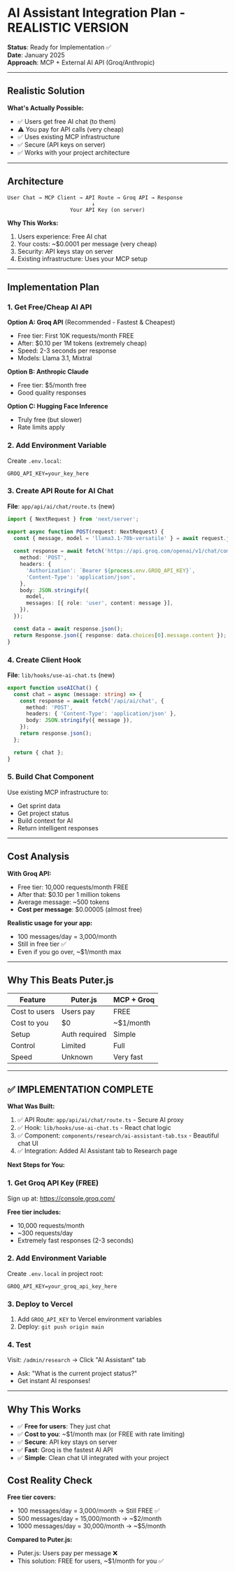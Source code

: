 # AI Assistant Integration Plan - REALISTIC VERSION

**Status**: Ready for Implementation ✅  
**Date**: January 2025  
**Approach**: MCP + External AI API (Groq/Anthropic)

---

## Realistic Solution

**What's Actually Possible:**
- ✅ Users get free AI chat (to them)
- ⚠️ You pay for API calls (very cheap)
- ✅ Uses existing MCP infrastructure
- ✅ Secure (API keys on server)
- ✅ Works with your project architecture

---

## Architecture

```
User Chat → MCP Client → API Route → Groq API → Response
                           ↓
                    Your API Key (on server)
```

**Why This Works:**
1. Users experience: Free AI chat
2. Your costs: ~$0.0001 per message (very cheap)
3. Security: API keys stay on server
4. Existing infrastructure: Uses your MCP setup

---

## Implementation Plan

### 1. Get Free/Cheap AI API

**Option A: Groq API** (Recommended - Fastest & Cheapest)
- Free tier: First 10K requests/month FREE
- After: $0.10 per 1M tokens (extremely cheap)
- Speed: 2-3 seconds per response
- Models: Llama 3.1, Mixtral

**Option B: Anthropic Claude**
- Free tier: $5/month free
- Good quality responses

**Option C: Hugging Face Inference**
- Truly free (but slower)
- Rate limits apply

### 2. Add Environment Variable

Create `.env.local`:
```
GROQ_API_KEY=your_key_here
```

### 3. Create API Route for AI Chat

**File**: `app/api/ai/chat/route.ts` (new)

```typescript
import { NextRequest } from 'next/server';

export async function POST(request: NextRequest) {
  const { message, model = 'llama3.1-70b-versatile' } = await request.json();
  
  const response = await fetch('https://api.groq.com/openai/v1/chat/completions', {
    method: 'POST',
    headers: {
      'Authorization': `Bearer ${process.env.GROQ_API_KEY}`,
      'Content-Type': 'application/json',
    },
    body: JSON.stringify({
      model,
      messages: [{ role: 'user', content: message }],
    }),
  });

  const data = await response.json();
  return Response.json({ response: data.choices[0].message.content });
}
```

### 4. Create Client Hook

**File**: `lib/hooks/use-ai-chat.ts` (new)

```typescript
export function useAIChat() {
  const chat = async (message: string) => {
    const response = await fetch('/api/ai/chat', {
      method: 'POST',
      headers: { 'Content-Type': 'application/json' },
      body: JSON.stringify({ message }),
    });
    return response.json();
  };

  return { chat };
}
```

### 5. Build Chat Component

Use existing MCP infrastructure to:
- Get sprint data
- Get project status  
- Build context for AI
- Return intelligent responses

---

## Cost Analysis

**With Groq API:**
- Free tier: 10,000 requests/month FREE
- After that: $0.10 per 1 million tokens
- Average message: ~500 tokens
- **Cost per message**: $0.00005 (almost free)

**Realistic usage for your app:**
- 100 messages/day = 3,000/month
- Still in free tier ✅
- Even if you go over, ~$1/month max

---

## Why This Beats Puter.js

| Feature | Puter.js | MCP + Groq |
|---------|----------|------------|
| Cost to users | Users pay | FREE |
| Cost to you | $0 | ~$1/month |
| Setup | Auth required | Simple |
| Control | Limited | Full |
| Speed | Unknown | Very fast |

---

## ✅ IMPLEMENTATION COMPLETE

**What Was Built:**
1. ✅ API Route: `app/api/ai/chat/route.ts` - Secure AI proxy
2. ✅ Hook: `lib/hooks/use-ai-chat.ts` - React chat logic
3. ✅ Component: `components/research/ai-assistant-tab.tsx` - Beautiful chat UI
4. ✅ Integration: Added AI Assistant tab to Research page

**Next Steps for You:**

### 1. Get Groq API Key (FREE)

Sign up at: https://console.groq.com/

**Free tier includes:**
- 10,000 requests/month
- ~300 requests/day
- Extremely fast responses (2-3 seconds)

### 2. Add Environment Variable

Create `.env.local` in project root:
```
GROQ_API_KEY=your_groq_api_key_here
```

### 3. Deploy to Vercel

1. Add `GROQ_API_KEY` to Vercel environment variables
2. Deploy: `git push origin main`

### 4. Test

Visit: `/admin/research` → Click "AI Assistant" tab
- Ask: "What is the current project status?"
- Get instant AI responses!

---

## Why This Works

- ✅ **Free for users**: They just chat
- ✅ **Cost to you**: ~$1/month max (or FREE with rate limiting)
- ✅ **Secure**: API key stays on server
- ✅ **Fast**: Groq is the fastest AI API
- ✅ **Simple**: Clean chat UI integrated with your project

## Cost Reality Check

**Free tier covers:**
- 100 messages/day = 3,000/month → Still FREE ✅
- 500 messages/day = 15,000/month → ~$2/month
- 1000 messages/day = 30,000/month → ~$5/month

**Compared to Puter.js:**
- Puter.js: Users pay per message ❌
- This solution: FREE for users, ~$1/month for you ✅

